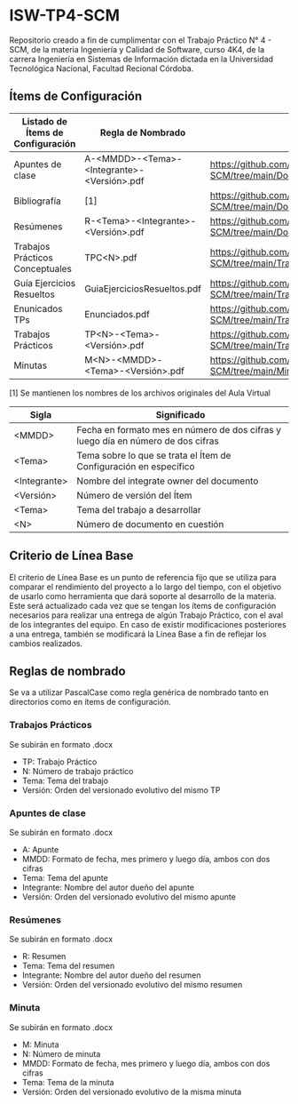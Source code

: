 # ISW-TP4-SCM
Repositorio creado a fin de cumplimentar con el Trabajo Práctico N° 4 - SCM, de la materia Ingeniería y Calidad de Software, curso 4K4, de la carrera Ingeniería en Sistemas de Información dictada en la Universidad Tecnológica Nacional, Facultad Recional Córdoba.

## Ítems de Configuración
| Listado de Ítems de Configuración    | Regla de Nombrado                                                                           | Ubicación                                                                                                                            |
|--------------------------------------|---------------------------------------------------------------------------------------------|--------------------------------------------------------------------------------------------------------------------------------------------|
| Apuntes de clase                     | A-&lt;MMDD&gt;-&lt;Tema&gt;-&lt;Integrante&gt;-&lt;Versión&gt;.pdf                          | https://github.com/marcodalfaro/ISW-TP4-SCM/tree/main/Documentacion/Apuntes                                                           |
| Bibliografía                         | [1]                                                                               | https://github.com/marcodalfaro/ISW-TP4-SCM/tree/main/Documentacion/Bibliografia                                               |                                          |
| Resúmenes                            | R-&lt;Tema&gt;-&lt;Integrante&gt;-&lt;Versión&gt;.pdf                         | https://github.com/marcodalfaro/ISW-TP4-SCM/tree/main/Documentacion/Resumenes                                                            |
| Trabajos Prácticos Conceptuales      | TPC&lt;N&gt;.pdf                                | https://github.com/marcodalfaro/ISW-TP4-SCM/tree/main/TrabajosPracticosConceptuales                                  |
| Guía Ejercicios Resueltos      | GuiaEjerciciosResueltos.pdf                                | https://github.com/marcodalfaro/ISW-TP4-SCM/tree/main/TrabajosPracticos/GuiaEjerciciosResueltos                                     |
| Enunicados TPs      | Enunciados.pdf                                | https://github.com/marcodalfaro/ISW-TP4-SCM/tree/main/TrabajosPracticos/Enunciados                                     |
| Trabajos Prácticos      | TP&lt;N&gt;-&lt;Tema&gt;-&lt;Versión&gt;.pdf                                | https://github.com/marcodalfaro/ISW-TP4-SCM/tree/main/TrabajosPracticos/TP[N]                                    |
| Minutas                            | M&lt;N&gt;-&lt;MMDD&gt;-&lt;Tema&gt;-&lt;Versión&gt;.pdf                        | https://github.com/marcodalfaro/ISW-TP4-SCM/tree/main/Minutas                                                            |

[1] Se mantienen los nombres de los archivos originales del Aula Virtual


| Sigla                                      | Significado                                                                                                                       |
|--------------------------------------------|-----------------------------------------------------------------------------------------------------------------------------------|
| &lt;MMDD&gt;                              | Fecha en formato mes en número de dos cifras y luego día en número de dos cifras                                                       |
| &lt;Tema&gt;                               | Tema sobre lo que se trata el Ítem de Configuración en específico                                                                 |
| &lt;Integrante&gt;                      | Nombre del integrate owner del documento                                                 |
| &lt;Versión&gt;                                 | Número de versión del Ítem                                                    |
| &lt;Tema&gt;                        | Tema del trabajo a desarrollar                                                                                        |
| &lt;N&gt;                                  | Número de documento en cuestión                                                                              |


## Criterio de Línea Base
El criterio de Línea Base es un punto de referencia fijo que se utiliza para comparar el rendimiento del proyecto a lo largo del tiempo, con el objetivo de usarlo como herramienta que dará soporte al desarrollo de la materia.  
Este será actualizado cada vez que se tengan los ítems de configuración necesarios para realizar una entrega de algún Trabajo Práctico, con el aval de los integrantes del equipo. En caso de existir modificaciones posteriores a una entrega, también se modificará la Línea Base a fin de reflejar los cambios realizados.

## Reglas de nombrado
Se va a utilizar PascalCase como regla genérica de nombrado tanto en directorios como en ítems de configuración.

### Trabajos Prácticos

Se subirán en formato .docx

* TP: Trabajo Práctico
* N: Número de trabajo práctico
* Tema: Tema del trabajo 
* Versión: Orden del versionado evolutivo del mismo TP

### Apuntes de clase

Se subirán en formato .docx

* A: Apunte
* MMDD: Formato de fecha, mes primero y luego día, ambos con dos cifras
* Tema: Tema del apunte
* Integrante: Nombre del autor dueño del apunte 
* Versión: Orden del versionado evolutivo del mismo apunte

### Resúmenes

Se subirán en formato .docx

* R: Resumen
* Tema: Tema del resumen
* Integrante: Nombre del autor dueño del resumen 
* Versión: Orden del versionado evolutivo del mismo resumen

### Minuta

Se subirán en formato .docx

* M: Minuta
* N: Número de minuta
* MMDD: Formato de fecha, mes primero y luego día, ambos con dos cifras
* Tema: Tema de la minuta
* Versión: Orden del versionado evolutivo de la misma minuta
